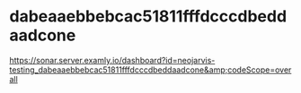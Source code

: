 # dabeaaebbebcac51811fffdcccdbeddaadcone
https://sonar.server.examly.io/dashboard?id=neojarvis-testing_dabeaaebbebcac51811fffdcccdbeddaadcone&amp;codeScope=overall
